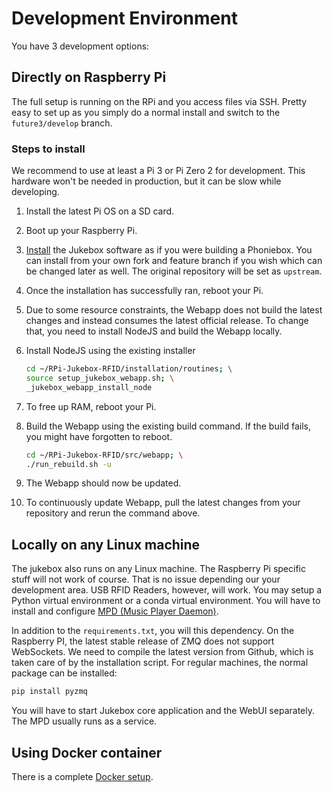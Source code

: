 # Development Environment

You have 3 development options:

## Directly on Raspberry Pi

The full setup is running on the RPi and you access files via SSH.
Pretty easy to set up as you simply do a normal install and switch to
the `future3/develop` branch.

### Steps to install

We recommend to use at least a Pi 3 or Pi Zero 2 for development. This
hardware won\'t be needed in production, but it can be slow while
developing.

1. Install the latest Pi OS on a SD card.
2. Boot up your Raspberry Pi.
3. [Install](../userguide/installation.md) the Jukebox software as if you were building a
    Phoniebox. You can install from your own fork and feature branch if
    you wish which can be changed later as well. The original repository
    will be set as `upstream`.
4. Once the installation has successfully ran, reboot your Pi.
5. Due to some resource constraints, the Webapp does not build the
    latest changes and instead consumes the latest official release. To
    change that, you need to install NodeJS and build the Webapp
    locally.
6. Install NodeJS using the existing installer

    ``` bash
    cd ~/RPi-Jukebox-RFID/installation/routines; \
    source setup_jukebox_webapp.sh; \
    _jukebox_webapp_install_node
    ```

7. To free up RAM, reboot your Pi.
8. Build the Webapp using the existing build command. If the build
    fails, you might have forgotten to reboot.

    ``` bash
    cd ~/RPi-Jukebox-RFID/src/webapp; \
    ./run_rebuild.sh -u
    ```

9. The Webapp should now be updated.
10. To continuously update Webapp, pull the latest changes from your
    repository and rerun the command above.

## Locally on any Linux machine

The jukebox also runs on any Linux machine. The Raspberry Pi specific
stuff will not work of course. That is no issue depending our your
development area. USB RFID Readers, however, will work. You may setup a
Python virtual environment or a conda virtual environment. You will have
to install and configure [MPD (Music Player
Daemon)](https://www.musicpd.org/).

In addition to the `requirements.txt`, you will this
dependency. On the Raspberry PI, the latest stable release of ZMQ does
not support WebSockets. We need to compile the latest version from
Github, which is taken care of by the installation script. For regular
machines, the normal package can be installed:

``` bash
pip install pyzmq
```

You will have to start Jukebox core application and the WebUI
separately. The MPD usually runs as a service.

## Using Docker container

There is a complete [Docker setup](./docker.md).
